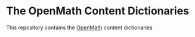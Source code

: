 # The OpenMath Content Dictionaries

This repository contains the [OpenMath](http://openmath.org) content dictionaries  
